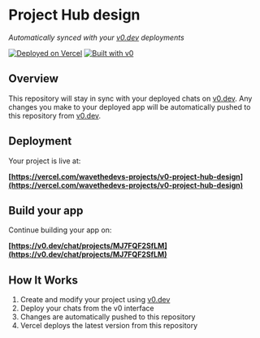 # Project Hub design

*Automatically synced with your [v0.dev](https://v0.dev) deployments*

[![Deployed on Vercel](https://img.shields.io/badge/Deployed%20on-Vercel-black?style=for-the-badge&logo=vercel)](https://vercel.com/wavethedevs-projects/v0-project-hub-design)
[![Built with v0](https://img.shields.io/badge/Built%20with-v0.dev-black?style=for-the-badge)](https://v0.dev/chat/projects/MJ7FQF2SfLM)

## Overview

This repository will stay in sync with your deployed chats on [v0.dev](https://v0.dev).
Any changes you make to your deployed app will be automatically pushed to this repository from [v0.dev](https://v0.dev).

## Deployment

Your project is live at:

**[https://vercel.com/wavethedevs-projects/v0-project-hub-design](https://vercel.com/wavethedevs-projects/v0-project-hub-design)**

## Build your app

Continue building your app on:

**[https://v0.dev/chat/projects/MJ7FQF2SfLM](https://v0.dev/chat/projects/MJ7FQF2SfLM)**

## How It Works

1. Create and modify your project using [v0.dev](https://v0.dev)
2. Deploy your chats from the v0 interface
3. Changes are automatically pushed to this repository
4. Vercel deploys the latest version from this repository
